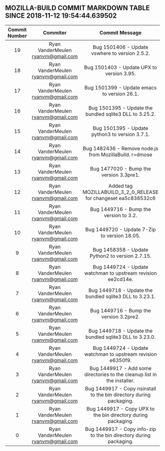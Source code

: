 ## MOZILLA-BUILD COMMIT MARKDOWN TABLE SINCE 2018-11-12 19:54:44.639502

| Commit Number | Commiter | Commit Message | Node | Date | 
|:---:|:----:|:----------------------------------:|:------:|:----:| 
|19|Ryan VanderMeulen <ryanvm@gmail.com>|Bug 1501406 - Update vswhere to version 2.5.2.|c5a55cf36958c0242af033eb998eb497c2178aa8|2018-10-23 22:12:46
|18|Ryan VanderMeulen <ryanvm@gmail.com>|Bug 1501403 - Update UPX to version 3.95.|400ec391057091962cd2e0c5004c61aedc3f70a3|2018-10-23 22:08:31
|17|Ryan VanderMeulen <ryanvm@gmail.com>|Bug 1501399 - Update emacs to version 26.1.|5b1cf2c852073588f0a04338fdacc37b0c971464|2018-10-23 21:57:20
|16|Ryan VanderMeulen <ryanvm@gmail.com>|Bug 1501395 - Update the bundled sqlite3 DLL to 3.25.2.|d45e1040d2121bcf58379758524c9fdb978d2b4e|2018-10-23 21:55:33
|15|Ryan VanderMeulen <ryanvm@gmail.com>|Bug 1501395 - Update python3 to version 3.7.1.|1af5fbf9b763f37522d36d9fddaddaefc4aa05cf|2018-10-23 21:53:23
|14|Ryan VanderMeulen <ryanvm@gmail.com>|Bug 1482436 - Remove node.js from MozillaBuild. r=dmose|9ff8fbbd3d90c177a6c6754c8f7329ff418c819a|2018-10-23 21:41:21
|13|Ryan VanderMeulen <ryanvm@gmail.com>|Bug 1477020 - Bump the version 3.3pre1.|6d35f442f9b9845bded64454ef494245ee1ba3bf|2018-07-19 20:31:46
|12|Ryan VanderMeulen <ryanvm@gmail.com>|Added tag MOZILLABUILD_3_2_0_RELEASE for changeset ea5c838532c6|b6d9557bd034162ab94118eed68db4706ef8e8ac|2018-05-03 16:11:46
|11|Ryan VanderMeulen <ryanvm@gmail.com>|Bug 1449716 - Bump the version to 3.2.|ea5c838532c6231933d63ecbfcfb4c649a156f55|2018-05-03 16:07:27
|10|Ryan VanderMeulen <ryanvm@gmail.com>|Bug 1449720 - Update 7-Zip to version 18.05.|bcaf5ce9bba0e6c5011ad55c010fbf0a794f260a|2018-05-01 23:59:17
|9|Ryan VanderMeulen <ryanvm@gmail.com>|Bug 1458358 - Update Python2 to version 2.7.15.|1fd714f4ea2a520111e5815724b2e59aa9faacad|2018-05-01 23:51:59
|8|Ryan VanderMeulen <ryanvm@gmail.com>|Bug 1449724 - Update watchman to upstream revision ee2cd14e.|9db5787dc30d4e4a8de806d512728356a761aac9|2018-05-01 23:50:18
|7|Ryan VanderMeulen <ryanvm@gmail.com>|Bug 1449718 - Update the bundled sqlite3 DLL to 3.23.1.|99700990f557688acabeb043f97a6bc47820280f|2018-04-12 19:32:58
|6|Ryan VanderMeulen <ryanvm@gmail.com>|Bug 1449716 - Bump the version 3.2pre2.|eac9b85c3454b8de40beaeb88c8094192c9adbfd|2018-04-12 19:31:36
|5|Ryan VanderMeulen <ryanvm@gmail.com>|Bug 1449718 - Update the bundled sqlite3 DLL to 3.23.0.|9b032734525d3831e6724f2a9f093948e0b0952c|2018-04-10 01:47:10
|4|Ryan VanderMeulen <ryanvm@gmail.com>|Bug 1449724 - Update watchman to upstream revision e6350f9.|bbf2dd4c5d138cae45ca6d40f5f5e662a012c28e|2018-04-10 01:46:03
|3|Ryan VanderMeulen <ryanvm@gmail.com>|Bug 1449917 - Add some directories to the cleanup list in the installer.|bfea4664d5cba4d772ec77a5995dc979177da31e|2018-04-02 21:32:28
|2|Ryan VanderMeulen <ryanvm@gmail.com>|Bug 1449917 - Copy nsinstall to the bin directory during packaging.|2f24d60f24aa142c3169d1652a086303b5464c7a|2018-04-02 21:22:39
|1|Ryan VanderMeulen <ryanvm@gmail.com>|Bug 1449917 - Copy UPX to the bin directory during packaging.|6b9b63e6ada0628c50cf53224593cdee2249ee23|2018-04-02 21:06:24
|0|Ryan VanderMeulen <ryanvm@gmail.com>|Bug 1449917 - Copy info-zip to the bin directory during packaging.|464bad85c29f14e6cb036a41dfbdadea882ab448|2018-04-02 21:04:19


